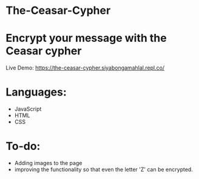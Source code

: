 # The-Ceasar-Cypher
# Encrypt your message with the Ceasar cypher
Live Demo: https://the-ceasar-cypher.siyabongamahlal.repl.co/

# Languages: 
* JavaScript
* HTML
* CSS

# To-do:
* Adding images to the page
* improving the functionality so that even the letter 'Z' 
can be encrypted.

